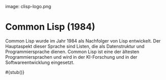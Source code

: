 <div class='meta'>
image: clisp-logo.png
</div>

# Common Lisp (1984)

<p class='abstract'>
Common Lisp wurde im Jahr 1984 als Nachfolger von Lisp entwickelt. Der Hauptaspekt dieser Sprache sind Listen, die als Datenstruktur und Programmiersprache dienen. Common Lisp ist eine der ältesten Programmiersprachen und wird in der KI-Forschung und in der Softwareentwicklung eingesetzt.
</p>

<div class='alert alert-warning'>#{stub()}</div>

